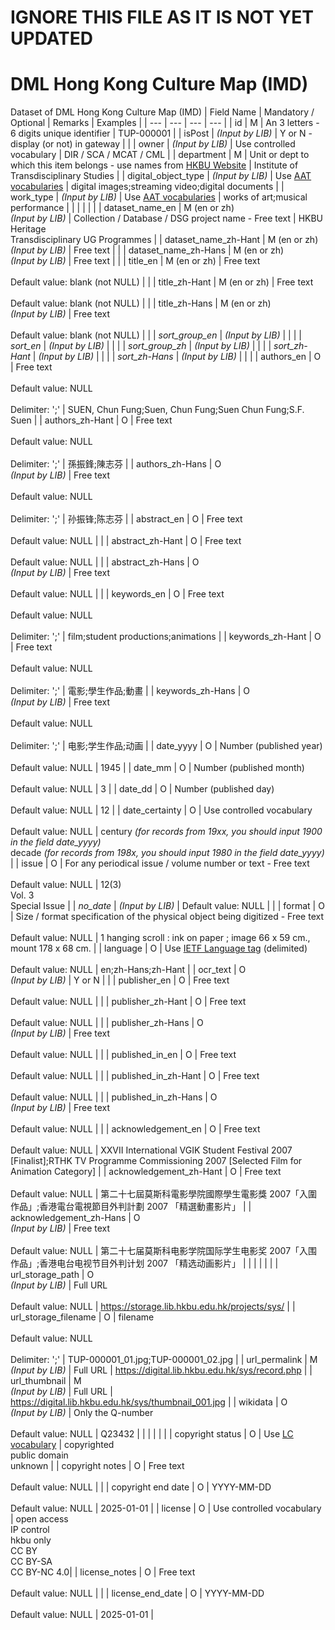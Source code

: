 # IGNORE THIS FILE AS IT IS NOT YET UPDATED

# DML Hong Kong Culture Map (IMD)

Dataset of DML Hong Kong Culture Map (IMD)
|	Field Name	|	Mandatory / Optional	|	Remarks	|	Examples	|
|	---	|	---	|	---	|	---	|
|	id	|	M	|	An 3 letters - 6 digits	unique identifier |	TUP-000001	|
|	isPost	|	*(Input by LIB)*	|	Y or N - display (or not) in gateway	|		|
|	owner	|	*(Input by LIB)*	|	Use controlled vocabulary	|	DIR / SCA / MCAT / CML	|
| department | M | Unit or dept to which this item belongs - use names from [HKBU Website](https://www.hkbu.edu.hk/en/about/faculties.html) | Institute of Transdisciplinary Studies |
|	digital_object_type	|	*(Input by LIB)*	|	Use [AAT vocabularies](https://www.getty.edu/research/tools/vocabularies/aat/index.html)	|	digital images;streaming video;digital documents |
|	work_type	|	*(Input by LIB)*	|	Use [AAT vocabularies](https://www.getty.edu/research/tools/vocabularies/aat/index.html)	| works of art;musical performance	|
|		|		|		|		|
|	dataset_name_en	|	M (en or zh)<br>*(Input by LIB)*	|	Collection / Database / DSG project name - Free text	|	HKBU Heritage<br>Transdisciplinary UG Programmes	|
|	dataset_name_zh-Hant	|	M (en or zh)<br>*(Input by LIB)*	|	Free text	|		|
|	dataset_name_zh-Hans	|	M (en or zh)<br>*(Input by LIB)*	|	Free text	|		|
|	title_en	|	M (en or zh)	|	Free text<br /><br />Default value: blank (not NULL)	|		|
|	title_zh-Hant	|	M (en or zh)	|	Free text<br /><br />Default value: blank (not NULL)	|		|
|	title_zh-Hans	|	M (en or zh)<br>*(Input by LIB)*	|	Free text<br /><br />Default value: blank (not NULL)	|		|
|	*sort_group_en*	|	*(Input by LIB)*	|		|		|
|	*sort_en*	|	*(Input by LIB)*	|		|		|
|	*sort_group_zh*	|	*(Input by LIB)*	|		|		|
|	*sort_zh-Hant*	|	*(Input by LIB)*	|		|		|
|	*sort_zh-Hans*	|	*(Input by LIB)*	|		|		|
|	authors_en	|	O	|	Free text<br /><br />Default value: NULL<br /><br />Delimiter: ';'	| SUEN, Chun Fung;Suen, Chun Fung;Suen Chun Fung;S.F. Suen |
|	authors_zh-Hant	|	O	|	Free text<br /><br />Default value: NULL<br /><br />Delimiter: ';'	| 孫振鋒;陳志芬 |
|	authors_zh-Hans	|	O<br>*(Input by LIB)*	|	Free text<br /><br />Default value: NULL<br /><br />Delimiter: ';'	| 孙振锋;陈志芬 |
|	abstract_en	|	O	|	Free text<br /><br />Default value: NULL |		|
|	abstract_zh-Hant	|	O	|	Free text<br /><br />Default value: NULL |		|
|	abstract_zh-Hans	|	O<br>*(Input by LIB)*	|	Free text<br /><br />Default value: NULL |		|
|	keywords_en	|	O	|	Free text<br /><br />Default value: NULL<br /><br />Delimiter: ';'	|	film;student productions;animations	|
|	keywords_zh-Hant	|	O	|	Free text<br /><br />Default value: NULL<br /><br />Delimiter: ';'	| 電影;學生作品;動畫 |
|	keywords_zh-Hans	|	O<br>*(Input by LIB)*	|	Free text<br /><br />Default value: NULL<br /><br />Delimiter: ';'	| 电影;学生作品;动画 |
|	date_yyyy	|	O	|	Number (published year)<br /><br />Default value: NULL	|	1945	|
|	date_mm	|	O	|	Number (published month)<br /><br />Default value: NULL	|	3	|
|	date_dd	|	O	|	Number	(published day)<br /><br />Default value: NULL |	12	|
|	date_certainty	|	O	|	Use controlled vocabulary<br /><br />Default value: NULL	|	century *(for records from 19xx, you should input 1900 in the field date_yyyy)*<br>decade *(for records from 198x, you should input 1980 in the field date_yyyy)*	|
|	issue	|	O	|	For any periodical issue / volume number or text - Free text<br /><br />Default value: NULL	|	12(3) <br>Vol. 3<br>Special Issue	|
|	*no_date* | *(Input by LIB)*	|	Default value: NULL	|		|
|	format	|	O	|	Size / format specification of the physical object being digitized - Free text<br /><br />Default value: NULL	|		1 hanging scroll : ink on paper ; image 66 x 59 cm., mount 178 x 68 cm.	|
|	language	|	O	|	Use [IETF Language tag](https://en.wikipedia.org/wiki/IETF_language_tag) (delimited)<br /><br />Default value: NULL	|	en;zh-Hans;zh-Hant	|
|	ocr_text	|	O<br>*(Input by LIB)*	|	Y or N	|	 |
|	publisher_en	|	O	|	Free text<br /><br />Default value: NULL	|		|
|	publisher_zh-Hant	|	O	|	Free text<br /><br />Default value: NULL	|		|
|	publisher_zh-Hans	|	O<br>*(Input by LIB)*	|	Free text<br /><br />Default value: NULL	|		|
|	published_in_en	|	O	|	Free text<br /><br />Default value: NULL	|		|
|	published_in_zh-Hant	|	O	|	Free text<br /><br />Default value: NULL	|		|
|	published_in_zh-Hans	|	O<br>*(Input by LIB)*	|	Free text<br /><br />Default value: NULL	|		|
|	acknowledgement_en	|	O	|	Free text<br /><br />Default value: NULL	| XXVII International VGIK Student Festival 2007 [Finalist];RTHK TV Programme Commissioning 2007 [Selected Film for Animation Category] |
|	acknowledgement_zh-Hant	|	O	|	Free text<br /><br />Default value: NULL	| 第二十七屆莫斯科電影學院國際學生電影獎 2007「入圍作品」;香港電台電視節目外判計劃 2007 「精選動畫影片」 |
|	acknowledgement_zh-Hans	|	O<br>*(Input by LIB)*	|	Free text<br /><br />Default value: NULL	| 第二十七届莫斯科电影学院国际学生电影奖 2007「入围作品」;香港电台电视节目外判计划 2007 「精选动画影片」 |
|		|		|		|		|
|	url_storage_path	|	O<br>*(Input by LIB)*	|	Full URL<br /><br />Default value: NULL	|	https://storage.lib.hkbu.edu.hk/projects/sys/	|
|	url_storage_filename	|	O	|	filename<br /><br />Default value: NULL<br /><br />Delimiter: ';' |	TUP-000001_01.jpg;TUP-000001_02.jpg	|
|	url_permalink	|	M<br>*(Input by LIB)*	|	Full URL 	| https://digital.lib.hkbu.edu.hk/sys/record.php	|
|	url_thumbnail	|	M<br>*(Input by LIB)*	|	Full URL	|	https://digital.lib.hkbu.edu.hk/sys/thumbnail_001.jpg		|
|	wikidata	|	O<br>*(Input by LIB)*	|	Only the Q-number<br /><br />Default value: NULL	|	Q23432	|
|		|		|		|		|
|	copyright status	|	O	|	Use [LC vocabulary](https://id.loc.gov/vocabulary/preservation/copyrightStatus.html)	|	copyrighted <br>public domain <br>unknown	|
|	copyright notes	|	O	|	Free text<br /><br />Default value: NULL	|		|
|	copyright end date	|	O	|	YYYY-MM-DD<br /><br />Default value: NULL	|	2025-01-01	|
|	license	|	O	|	Use controlled vocabulary	|	open access <br>IP control <br>hkbu only <br>CC BY <br>CC BY-SA <br>CC BY-NC 4.0|
|	license_notes	|	O	|	Free text<br /><br />Default value: NULL	|		|
|	license_end_date	|	O	|	YYYY-MM-DD<br /><br />Default value: NULL	|	2025-01-01	|
